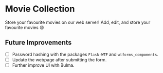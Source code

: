 # Movie Collection
Store your favourite movies on our web server! Add, edit, and store your favourite movies :smile:

## Future Improvements
- [ ] Password hashing with the packages ```Flask-WTF``` and ```wtforms_components```.
- [ ] Update the webpage after submitting the form.
- [ ] Further improve UI with Bulma.
